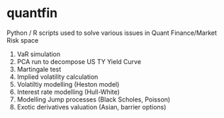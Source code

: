 # quantfin
Python / R scripts used to solve various issues in Quant Finance/Market Risk space

1. VaR simulation
2. PCA run to decompose US TY Yield Curve
3. Martingale test
4. Implied volatility calculation
5. Volatiltiy modelling (Heston model)
6. Interest rate modelling (Hull-White)
7. Modelling Jump processes (Black Scholes, Poisson)
8. Exotic derivatives valuation (Asian, barrier options)
